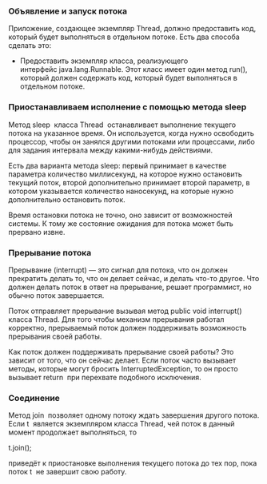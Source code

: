 ### Объявление и запуск потока

Приложение, создающее экземпляр Thread, должно предоставить код, который будет выполняться в отдельном потоке. Есть два способа сделать это:

- Предоставить экземпляр класса, реализующего интерфейс java.lang.Runnable. Этот класс имеет один метод run(), который должен содержать код, который будет выполняться в отдельном потоке.
### Приостанавливаем исполнение с помощью метода sleep

Метод sleep  класса Thread  останавливает выполнение текущего потока на указанное время. Он используется, когда нужно освободить процессор, чтобы он занялся другими потоками или процессами, либо для задания интервала между какими-нибудь действиями.

Есть два варианта метода sleep: первый принимает в качестве параметра количество миллисекунд, на которое нужно остановить текущий поток, второй дополнительно принимает второй параметр, в котором указывается количество наносекунд, на которые нужно дополнительно остановить поток.

Время остановки потока не точно, оно зависит от возможностей системы. К тому же состояние ожидания для потока может быть прервано извне.
### Прерывание потока

Прерывание (interrupt) — это сигнал для потока, что он должен прекратить делать то, что он делает сейчас, и делать что-то другое. Что должен делать поток в ответ на прерывание, решает программист, но обычно поток завершается.

Поток отправляет прерывание вызывая метод public void interrupt()  класса Thread. Для того чтобы механизм прерывания работал корректно, прерываемый поток должен поддерживать возможность прерывания своей работы.

Как поток должен поддерживать прерывание своей работы? Это зависит от того, что он сейчас делает. Если поток часто вызывает методы, которые могут бросить InterruptedException, то он просто вызывает return  при перехвате подобного исключения.
### Соединение

Метод join  позволяет одному потоку ждать завершения другого потока. Если t  является экземпляром класса Thread, чей поток в данный момент продолжает выполняться, то

t.join();

приведёт к приостановке выполнения текущего потока до тех пор, пока поток t  не завершит свою работу.